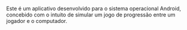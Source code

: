 Este é um aplicativo desenvolvido para o sistema operacional Android, concebido com o intuito de simular um jogo de progressão entre um jogador e o computador.
